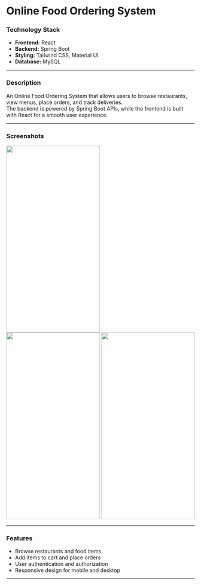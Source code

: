 # Online Food Ordering System

### Technology Stack
- **Frontend:** React  
- **Backend:** Spring Boot  
- **Styling:** Tailwind CSS, Material UI  
- **Database:** MySQL  

---

### Description
An Online Food Ordering System that allows users to browse restaurants, view menus, place orders, and track deliveries.  
The backend is powered by Spring Boot APIs, while the frontend is built with React for a smooth user experience.

---

### Screenshots

<img src="https://github.com/Mahelchandupa/Online-Food-Ordering-System/assets/110615431/363b0dec-65b4-462b-8d3f-151bf9a0409f" width="250" height="500" style="margin-right: 20px;"/>
<img src="https://github.com/Mahelchandupa/Online-Food-Ordering-System/assets/110615431/141a6644-3f82-4e99-84d8-e39ae8c3dd53" width="250" height="500"/>
<img src="https://github.com/Mahelchandupa/Online-Food-Ordering-System/assets/110615431/5803ad7b-ae47-41ce-a7fd-80ed8fbdf896" width="250" height="500"/>

---

### Features
- Browse restaurants and food items  
- Add items to cart and place orders  
- User authentication and authorization  
- Responsive design for mobile and desktop  

---


